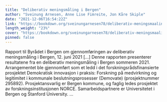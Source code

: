 ```yaml
---
title: "Deliberativ meningsmåling i Bergen"
author: "Sveinung Arnesen, Anne Lise Fimreite, Jon Kåre Skiple"
date: "2021-12-06T16:54:22Z"
link: "https://bookdown.org/sveinungarnesen78/deliberativ-meningsmaaling-bergen/"
length_weight: "23%"
cover: "https://bookdown.org/sveinungarnesen78/deliberativ-meningsmaaling-bergen/cover.png"
pinned: false
---
```


Rapport til Byrådet i Bergen om gjennomføringen av deliberativ meningsmåling i Bergen, 12. juni 2021 [...] Denne rapporten presenterer resultatene fra en deliberativ meningsmåling i Bergen sommeren 2021.
Arrangementet ble gjennomført som et ledd i det forskningsrådsfinansierte prosjektet Demokratisk innovasjon i praksis: Forskning på medvirkning og legitimitet i kommunale beslutningsprosesser (Demovate) (prosjektnummer 295892).
Prosjektansvarlig er Bergen kommune, og faglig ledes prosjektet av forskningsinstitusjonen NORCE.
Samarbeidspartnere er Universitetet i Bergen og Stanford University. ...
